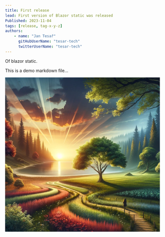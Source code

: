 ```yaml
---
title: First release
lead: First version of Blazor static was released
Published: 2023-11-04
tags: [release, tag-x-y-z]
authors:
    - name: "Jan Tesař"
      gitHubUserName: "tesar-tech"
      twitterUserName: "tesar-tech"
---
```


Of blazor static. 

This is a demo markdown file...

![First release of BlazorStatic](media/dalle_first_release.jpg)

